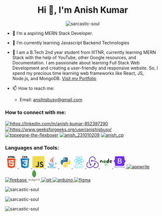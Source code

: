 <h1 align="center">Hi 👋, I'm Anish Kumar</h1>

<p align="center"> <img src="https://komarev.com/ghpvc/?username=sarcastic-soul&label=Profile%20views&color=0e75b6&style=flat" alt="sarcastic-soul" /> </p>

- 🔭 I’m a aspiring MERN Stack Developer.
- 🌱 I’m currently learning Javascript Backend Technologies

- 💬 I am a B.Tech 2nd year student from IIITNR, currently learning MERN Stack with the help of YouTube, other Google resources, and Documentation. I am passionate about learning Full Stack Web Development and creating a user-friendly and responsive website. So, I spend my precious time learning web frameworks like React, JS, Node.js, and MongoDB. <a href="https://sarcastic-soul.github.io/Portfolio/" target="_blank">Visit my Portfolio</a>

- 📫 How to reach me:
  - Email: ansihisbusy@gmail.com

<h3 align="left">How to connect with me:</h3>
<p align="left">
<a href="https://linkedin.com/in/https://linkedin.com/in/anish-kumar-852397290" target="blank"><img align="center" src="https://raw.githubusercontent.com/rahuldkjain/github-profile-readme-generator/master/src/images/icons/Social/linked-in-alt.svg" alt="https://linkedin.com/in/anish-kumar-852397290" height="30" width="40" /></a>
<a href="https://auth.geeksforgeeks.org/user/https://www.geeksforgeeks.org/user/anishisbusy/" target="blank"><img align="center" src="https://raw.githubusercontent.com/rahuldkjain/github-profile-readme-generator/master/src/images/icons/Social/geeks-for-geeks.svg" alt="https://www.geeksforgeeks.org/user/anishisbusy/" height="30" width="40" /></a>
<a href="https://codepen.io/topxegne-the-flexboxer" target="blank"><img align="center" src="https://raw.githubusercontent.com/rahuldkjain/github-profile-readme-generator/master/src/images/icons/Social/codepen.svg" alt="topxegne-the-flexboxer" height="30" width="40" /></a>
<a href="https://codeforces.com/profile/anish_231010209" target="blank"><img align="center" src="https://raw.githubusercontent.com/rahuldkjain/github-profile-readme-generator/master/src/images/icons/Social/codeforces.svg" alt="anish_231010209" height="30" width="40" /></a>
<a href="https://www.codechef.com/users/anish_cp" target="blank"><img align="center" src="https://cdn.jsdelivr.net/npm/simple-icons@3.1.0/icons/codechef.svg" alt="anish_cp" height="30" width="40" /></a>
  
</p>

<h3 align="left">Languages and Tools:</h3>
<p align="left">
  <a href="https://www.w3.org/html/" target="_blank" rel="noreferrer"> <img src="https://raw.githubusercontent.com/devicons/devicon/master/icons/html5/html5-original-wordmark.svg" alt="html5" width="40" height="40"/> </a> 
  <a href="https://www.w3schools.com/css/" target="_blank" rel="noreferrer"> <img src="https://raw.githubusercontent.com/devicons/devicon/master/icons/css3/css3-original-wordmark.svg" alt="css3" width="40" height="40"/> </a>
  <a href="https://developer.mozilla.org/en-US/docs/Web/JavaScript" target="_blank" rel="noreferrer"> <img src="https://raw.githubusercontent.com/devicons/devicon/master/icons/javascript/javascript-original.svg" alt="javascript" width="40" height="40"/> </a> 
  <a href="https://www.java.com" target="_blank" rel="noreferrer"> <img src="https://raw.githubusercontent.com/devicons/devicon/master/icons/java/java-original.svg" alt="java" width="40" height="40"/> </a> 
  <a href="https://www.python.org" target="_blank" rel="noreferrer"> <img src="https://raw.githubusercontent.com/devicons/devicon/master/icons/python/python-original.svg" alt="python" width="40" height="40"/> </a> <a href="https://reactjs.org/" target="_blank" rel="noreferrer"> <img src="https://raw.githubusercontent.com/devicons/devicon/master/icons/react/react-original-wordmark.svg" alt="react" width="40" height="40"/> </a> 
  <a href="https://redux.js.org" target="_blank" rel="noreferrer"> <img src="https://raw.githubusercontent.com/devicons/devicon/master/icons/redux/redux-original.svg" alt="redux" width="40" height="40"/> </a> 
  <a href="https://nodejs.org" target="_blank" rel="noreferrer"> <img src="https://raw.githubusercontent.com/devicons/devicon/master/icons/nodejs/nodejs-original-wordmark.svg" alt="nodejs" width="40" height="40"/> </a>
  <a href="https://getbootstrap.com" target="_blank" rel="noreferrer"> <img src="https://raw.githubusercontent.com/devicons/devicon/master/icons/bootstrap/bootstrap-plain-wordmark.svg" alt="bootstrap" width="40" height="40"/> </a>
  <a href="https://appwrite.io" target="_blank" rel="noreferrer"> <img src="https://www.vectorlogo.zone/logos/appwriteio/appwriteio-icon.svg" alt="appwrite" width="40" height="40"/> </a>
  <a href="https://firebase.google.com/" target="_blank" rel="noreferrer"> <img src="https://www.vectorlogo.zone/logos/firebase/firebase-icon.svg" alt="firebase" width="40" height="40"/> </a> 
  <a href="https://www.mongodb.com/" target="_blank" rel="noreferrer"> <img src="https://raw.githubusercontent.com/devicons/devicon/master/icons/mongodb/mongodb-original-wordmark.svg" alt="mongodb" width="40" height="40"/> </a>
  <a href="https://git-scm.com/" target="_blank" rel="noreferrer"> <img src="https://www.vectorlogo.zone/logos/git-scm/git-scm-icon.svg" alt="git" width="40" height="40"/> </a>
  <a href="https://www.arduino.cc/" target="_blank" rel="noreferrer"> <img src="https://cdn.worldvectorlogo.com/logos/arduino-1.svg" alt="arduino" width="40" height="40"/> </a>
  <a href="https://www.figma.com/" target="_blank" rel="noreferrer"> <img src="https://www.vectorlogo.zone/logos/figma/figma-icon.svg" alt="figma" width="40" height="40"/> </a> 
</p>


<p>&nbsp;<img align="left" src="https://github-readme-stats.vercel.app/api?username=sarcastic-soul&show_icons=true&locale=en" alt="sarcastic-soul" /></p>
<p><img align="center" src="https://github-readme-streak-stats.herokuapp.com/?user=sarcastic-soul&" alt="sarcastic-soul" /></p>
<p><img align="left" src="https://github-readme-stats.vercel.app/api/top-langs?username=Sarcastic-Soul&show_icons=true&locale=en&layout=compact" alt="sarcastic-soul" /></p>

